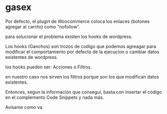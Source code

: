 # gasex
Por defecto, el plugin de Woocommerce coloca los enlaces (botones agregar al carrito) como "nofollow".

para solucionar el problema existen los hooks de wordpress.

Los hooks (Ganchos) son trozos de codigo que podemos agreagar para modificar el comportamiento por defecto de la ejecucion o cambiar datos existentes de wordpress.

los hooks pueden ser: Acciones o Filtros.

en nuestro caso nos sirven los filtros porque son los que modifican datos existentes.

Entonces, segun la información que conseguí, basta con  insertar el código en el complemento Code Snippets y nada más.

Avisame como va.
